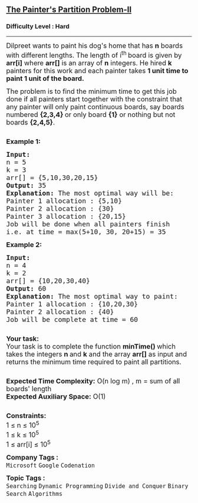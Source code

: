 <h2><a href="https://practice.geeksforgeeks.org/problems/the-painters-partition-problem1535/1?page=1&category[]=Binary%20Search&sortBy=submissions">The Painter's Partition Problem-II</a></h2><h3>Difficulty Level : Hard</h3><hr><div class="problems_problem_content__Xm_eO"><p><span style="font-size:18px">Dilpreet wants to paint&nbsp;his dog's home that has&nbsp;<strong>n</strong> boards with&nbsp;different lengths. The length of i<sup>th&nbsp;</sup>board is given by <strong>arr[i]</strong> where <strong>arr[]</strong> is an array of <strong>n</strong> integers. He hired <strong>k</strong> painters for this work and each painter takes <strong>1 unit time to paint 1 unit of the board.&nbsp;</strong></span></p>

<p><span style="font-size:18px">The problem is to find the minimum time to get this job done if all painters start together with the constraint&nbsp;that any painter will only paint continuous boards, say boards numbered <strong>{2,3,4} </strong>or only board <strong>{1}</strong> or nothing but not boards <strong>{2,4,5}</strong>.</span></p>

<p><br>
<span style="font-size:18px"><strong>Example 1:</strong></span></p>

<pre><span style="font-size:18px"><strong>Input:
</strong>n = 5
k = 3
arr[] = {5,10,30,20,15}
<strong>Output:</strong> 35
<strong>Explanation: </strong>The most optimal way will be:
Painter 1 allocation : {5,10}
Painter 2 allocation : {30}
Painter 3 allocation : {20,15}
Job will be done when all painters finish
i.e. at time = max(5+10, 30, 20+15) = 35</span></pre>

<p><span style="font-size:18px"><strong>Example 2:</strong></span></p>

<pre><span style="font-size:18px"><strong>Input:
</strong>n = 4
k = 2
arr[] = {10,20,30,40}
<strong>Output: </strong>60
<strong>Explanation: </strong>The most optimal way to paint:
Painter 1 allocation : {10,20,30}
Painter 2 allocation : {40}
Job will be complete at time = 60</span></pre>

<p><br>
<span style="font-size:18px"><strong>Your task:</strong><br>
Your task is to complete the function <strong>minTime() </strong>which takes the integers&nbsp;<strong>n </strong>and&nbsp;<strong>k</strong>&nbsp;and the array&nbsp;<strong>arr[]</strong>&nbsp;as input and returns the minimum time required to paint all partitions.</span></p>

<p><br>
<span style="font-size:18px"><strong>Expected Time Complexity:</strong> O(n log m) , m = sum of all boards' length<br>
<strong>Expected Auxiliary Space:</strong> O(1)</span></p>

<p><br>
<span style="font-size:18px"><strong>Constraints:</strong><br>
1 ≤ n ≤ 10<sup>5</sup><br>
1 ≤ k ≤ 10<sup>5</sup><br>
1 ≤ arr[i] ≤ 10<sup>5</sup></span></p>
</div><p><span style=font-size:18px><strong>Company Tags : </strong><br><code>Microsoft</code>&nbsp;<code>Google</code>&nbsp;<code>Codenation</code>&nbsp;<br><p><span style=font-size:18px><strong>Topic Tags : </strong><br><code>Searching</code>&nbsp;<code>Dynamic Programming</code>&nbsp;<code>Divide and Conquer</code>&nbsp;<code>Binary Search</code>&nbsp;<code>Algorithms</code>&nbsp;